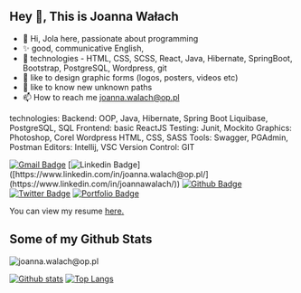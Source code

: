   ## Hey 👋, This is Joanna Wałach
  - 👋 Hi, Jola here, passionate about programming
- ✨ good, communicative English, 
- 🌱 technologies - HTML, CSS, SCSS, React, Java, Hibernate, SpringBoot, Bootstrap, PostgreSQL, Wordpress, git
- 💞️ like to design graphic forms (logos, posters, videos etc)
- 💞️ like to know new unknown paths
- 📫 How to reach me joanna.walach@op.pl

technologies:
Backend: OOP, Java, Hibernate, Spring Boot
Liquibase, PostgreSQL, SQL
Frontend: basic ReactJS
Testing: Junit, Mockito
Graphics: Photoshop, Corel
Wordpress
HTML, CSS, SASS
Tools: Swagger, PGAdmin, Postman
Editors: Intellij, VSC
Version Control: GIT

[![Gmail Badge](https://img.shields.io/badge/-joanna.walach@op.pl-c14438?style=flat&logo=Gmail&logoColor=white&link=mailto:joanna.walach@op.pl)](mailto:joanna.walach@op.pl) 
[![Linkedin Badge](https://img.shields.io/badge/-joanna.walach@op.pl-0072b1?style=flat&logo=Linkedin&logoColor=white&link=[https://www.linkedin.com/in/joanna.walach@op.pl/](https://www.linkedin.com/in/joannawalach/))]([https://www.linkedin.com/in/joanna.walach@op.pl/](https://www.linkedin.com/in/joannawalach/)) [![Github Badge](https://img.shields.io/badge/-joanna.walach@op.pl-grey?style=flat&logo=github&logoColor=white&link=https://github.com/joanna.walach@op.pl/)](https://www.github.com/joanna.walach@op.pl/) [![Twitter Badge](https://img.shields.io/badge/-joanna.walach@op.pl-00acee?style=flat&logo=twitter&logoColor=white&link=https://twitter.com/joanna.walach@op.pl/)](https://www.twitter.com/joanna.walach@op.pl/) [![Portfolio Badge](https://img.shields.io/badge/portfolio-web-blue?style=flat&link=joanna.walach@op.pl/)](joanna.walach@op.pl/) <p align='left'> You can view my resume <a href='joanna.walach@op.pl ' target=_blank><u>here</u>.</a></p>
## Some of my Github Stats
<p align=left> <img src=https://komarev.com/ghpvc/?username=joanna.walach@op.pl alt=joanna.walach@op.pl /> </p>

[![Github stats](https://github-readme-stats.vercel.app/api?username=joannawalach1&show_icons=true&include_all_commits=true)](https://github.com/joannawalach1/github-readme-stats)
[![Top Langs](https://github-readme-stats.vercel.app/api/top-langs/?username=joannawalach1&layout=compact)](https://github.com/joannawalach1/github-readme-stats)

<!---
joannawalach1/joannawalach1 is a ✨ special ✨ repository because its `README.md` (this file) appears on your GitHub profile.
You can click the Preview link to take a look at your changes.
--->

